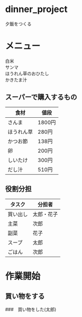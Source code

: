 # dinner_project
夕飯をつくる

# メニュー
白米  
サンマ  
ほうれん草のおひたし  
かきたま汁  

## スーパーで購入するもの
| 食材  | 値段 |
| ------------- | ------------- |
| さんま  | 1800円  |
| ほうれん草  | 280円  |
| かつお節  | 138円  |
| 卵  | 200円  |
| しいたけ  | 300円  |
| だし汁  | 510円  |

## 役割分担
| タスク  | 分担者 |
| ------------- | ------------- |
| 買い出し  | 太郎・花子  |
| 主菜  | 次郎  |
| 副菜  | 花子  |
| スープ  | 太郎  |
| ごはん  | 次郎  |

# 作業開始
## 買い物をする
###　買い物をした(太郎)
